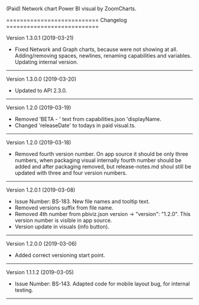 (Paid) Network chart Power BI visual by ZoomCharts.

=========================== Changelog ===========================

Version 1.3.0.1 (2019-03-21)

* Fixed Network and Graph charts, because were not showing at all. 
  Adding/removing spaces, newlines, renaming capabilities and 
  variables.
  Updating internal version.

-----------------------------------------------------------------

Version 1.3.0.0 (2019-03-20)

* Updated to API 2.3.0.

-----------------------------------------------------------------

Version 1.2.0 (2019-03-19)

* Removed 'BETA - ' text from capabilities.json 'displayName.
* Changed 'releaseDate' to todays in paid visual.ts.

-----------------------------------------------------------------

Version 1.2.0 (2019-03-18)

* Removed fourth version number. On app source it should be only 
  three numbers, when packaging visual internally fourth number 
  should be added and after packaging removed, but release-notes.md
  shoul still be updated with three and four version numbers.

-----------------------------------------------------------------

Version 1.2.0.1 (2019-03-08)

* Issue Number: BS-183.
  New file names and tooltip text.
* Removed versions suffix from file name.
* Removed 4th number from pbiviz.json version -> "version": "1.2.0".
  This version number is visible in app source.
* Version update in visuals (info button).

-----------------------------------------------------------------

Version 1.2.0.0 (2019-03-06)

* Added correct versioning start point.

-----------------------------------------------------------------

Version 1.1.1.2 (2019-03-05)

* Issue Number: BS-143.
  Adapted code for mobile layout bug, for internal testing.

-----------------------------------------------------------------
